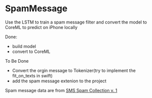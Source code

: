 # SpamMessage
Use the LSTM to train a spam message filter and convert the model to CoreML to predict on iPhone locally

Done:
* build model
* convert to CoreML

To Be Done
* Convert the orgin message to Tokenizer(try to implement the fit_on_texts in swift)
* add the spam message extenion to the project

Spam message data are from [SMS Spam Collection v. 1](http://www.dt.fee.unicamp.br/~tiago/smsspamcollection/)
